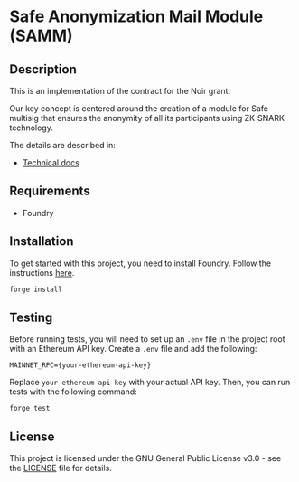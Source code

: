 # Safe Anonymization Mail Module (SAMM)

## Description

This is an implementation of the contract for the Noir grant.

Our key concept is centered around the creation of a module for Safe multisig that ensures the anonymity of all its participants using ZK-SNARK technology.

The details are described in:

- [Technical docs](https://www.notion.so/oxorioteam/SAMM-technical-requirements-7c42604654ba408ea68176fb609cf04b)

## Requirements

- Foundry

## Installation

To get started with this project, you need to install Foundry. Follow the instructions [here](https://book.getfoundry.sh/getting-started/installation).

```bash
forge install
```

## Testing

Before running tests, you will need to set up an `.env` file in the project root with an Ethereum API key. Create a `.env` file and add the following:

```
MAINNET_RPC={your-ethereum-api-key}
```

Replace `your-ethereum-api-key` with your actual API key. Then, you can run tests with the following command:

```bash
forge test
```

## License

This project is licensed under the GNU General Public License v3.0 - see the [LICENSE](LICENSE) file for details.
